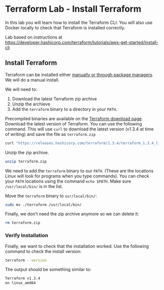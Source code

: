 # Terraform Lab - Install Terraform

In this lab you will learn how to install the Terraform CLI. You will also use Docker locally to check that Terraform is installed correctly.

Lab based on instructions at https://developer.hashicorp.com/terraform/tutorials/aws-get-started/install-cli

## Install Terraform

Terraform can be installed either [manually or through package managers](https://developer.hashicorp.com/terraform/tutorials/aws-get-started/install-cli#install-terraform). We will do a manual install.

We will need to:

1. Download the latest Terraform zip archive
1. Unzip the archieve
1. Add the `terraform` binary to a directory in your `PATH`.

Precompiled binaries are available on the [Terraform download page](https://developer.hashicorp.com/terraform/downloads). Download the latest version of Terraform. You can use the following command. This will use `curl` to download the latest version (v1.3.4 at time of writing) and save the file as `terraform.zip`

```sh
curl "https://releases.hashicorp.com/terraform/1.3.4/terraform_1.3.4_linux_amd64.zip" -o "terraform.zip"
```

Unzip the zip archive.

```sh
unzip terraform.zip
```

We need to add the `terraform` binary to our `PATH`. (These are the locations Linux will look for programs when you type commands). You can check your `PATH` locations using the command `echo $PATH`. Make sure `/usr/local/bin/` is in the list.

Move the `terraform` binary to `usr/local/bin/`:

```sh
sudo mv ./terraform /usr/local/bin/
```

Finally, we don't need the zip archive anymore so we can delete it:

```sh
rm terraform.zip
```

### Verify Installation

Finally, we want to check that the installation worked. Use the following command to check the install version:

```sh
terraform --version
```

The output should be something similar to:

```sh
Terraform v1.3.4
on linux_amd64
```